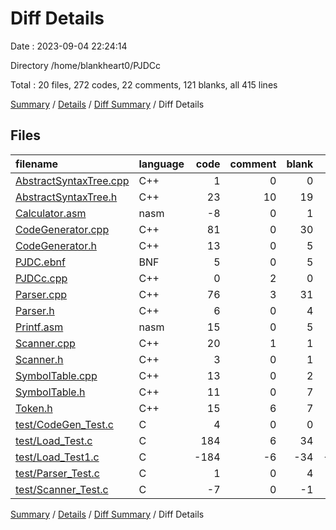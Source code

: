 # Diff Details

Date : 2023-09-04 22:24:14

Directory /home/blankheart0/PJDCc

Total : 20 files,  272 codes, 22 comments, 121 blanks, all 415 lines

[Summary](results.md) / [Details](details.md) / [Diff Summary](diff.md) / Diff Details

## Files
| filename | language | code | comment | blank | total |
| :--- | :--- | ---: | ---: | ---: | ---: |
| [AbstractSyntaxTree.cpp](/AbstractSyntaxTree.cpp) | C++ | 1 | 0 | 0 | 1 |
| [AbstractSyntaxTree.h](/AbstractSyntaxTree.h) | C++ | 23 | 10 | 19 | 52 |
| [Calculator.asm](/Calculator.asm) | nasm | -8 | 0 | 1 | -7 |
| [CodeGenerator.cpp](/CodeGenerator.cpp) | C++ | 81 | 0 | 30 | 111 |
| [CodeGenerator.h](/CodeGenerator.h) | C++ | 13 | 0 | 5 | 18 |
| [PJDC.ebnf](/PJDC.ebnf) | BNF | 5 | 0 | 5 | 10 |
| [PJDCc.cpp](/PJDCc.cpp) | C++ | 0 | 2 | 0 | 2 |
| [Parser.cpp](/Parser.cpp) | C++ | 76 | 3 | 31 | 110 |
| [Parser.h](/Parser.h) | C++ | 6 | 0 | 4 | 10 |
| [Printf.asm](/Printf.asm) | nasm | 15 | 0 | 5 | 20 |
| [Scanner.cpp](/Scanner.cpp) | C++ | 20 | 1 | 1 | 22 |
| [Scanner.h](/Scanner.h) | C++ | 3 | 0 | 1 | 4 |
| [SymbolTable.cpp](/SymbolTable.cpp) | C++ | 13 | 0 | 2 | 15 |
| [SymbolTable.h](/SymbolTable.h) | C++ | 11 | 0 | 7 | 18 |
| [Token.h](/Token.h) | C++ | 15 | 6 | 7 | 28 |
| [test/CodeGen_Test.c](/test/CodeGen_Test.c) | C | 4 | 0 | 0 | 4 |
| [test/Load_Test.c](/test/Load_Test.c) | C | 184 | 6 | 34 | 224 |
| [test/Load_Test1.c](/test/Load_Test1.c) | C | -184 | -6 | -34 | -224 |
| [test/Parser_Test.c](/test/Parser_Test.c) | C | 1 | 0 | 4 | 5 |
| [test/Scanner_Test.c](/test/Scanner_Test.c) | C | -7 | 0 | -1 | -8 |

[Summary](results.md) / [Details](details.md) / [Diff Summary](diff.md) / Diff Details